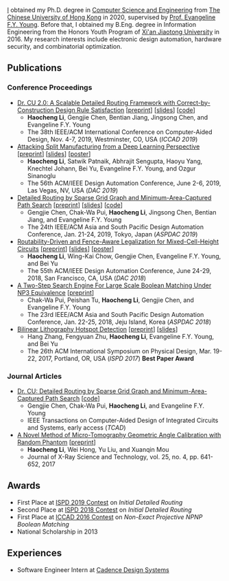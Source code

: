 [I](/assets/docs/cv.pdf) obtained my Ph.D. degree in [Computer Science and Engineering](https://www.cse.cuhk.edu.hk) from
[The Chinese University of Hong Kong](http://www.cuhk.edu.hk) in 2020,
supervised by [Prof. Evangeline F.Y. Young](http://www.cse.cuhk.edu.hk/~fyyoung/).
Before that,
I obtained my B.Eng. degree in Information Engineering from the Honors Youth Program of
[Xi'an Jiaotong University](http://www.xjtu.edu.cn/) in 2016.
My research interests include electronic design automation, hardware security, and combinatorial optimization.

## Publications
### Conference Proceedings
* [Dr. CU 2.0: A Scalable Detailed Routing Framework with Correct-by-Construction Design Rule Satisfaction](https://doi.org/10.1109/ICCAD45719.2019.8942074)
  [[preprint](/assets/docs/c6-iccad19-drcu2.pdf)]
  [[slides](/assets/docs/c6-iccad19-drcu2-slides.pdf)]
  [[code](https://github.com/cuhk-eda/dr-cu)]
  * **Haocheng Li**, Gengjie Chen, Bentian Jiang, Jingsong Chen, and Evangeline F.Y. Young
  * The 38th IEEE/ACM International Conference on Computer-Aided Design, Nov. 4-7, 2019, Westminster, CO, USA (*ICCAD 2019*)
* [Attacking Split Manufacturing from a Deep Learning Perspective](https://doi.org/10.1145/3316781.3317780)
  [[preprint](/assets/docs/c5-dac19-attackspm.pdf)]
  [[slides](/assets/docs/c5-dac19-attackspm-slides.pdf)]
  [[poster](/assets/docs/c5-dac19-attackspm-poster.pdf)]
  * **Haocheng Li**, Satwik Patnaik, Abhrajit Sengupta, Haoyu Yang, Knechtel Johann, Bei Yu, Evangeline F.Y. Young,
    and Ozgur Sinanoglu 
  * The 56th ACM/IEEE Design Automation Conference, June 2-6, 2019, Las Vegas, NV, USA (*DAC 2019*)
* [Detailed Routing by Sparse Grid Graph and Minimum-Area-Captured Path Search](https://doi.org/10.1145/3287624.3287678)
  [[preprint](/assets/docs/c4-aspdac19-drcu.pdf)]
  [[slides](/assets/docs/c4-aspdac19-drcu-slides.pdf)]
  [[code](https://github.com/cuhk-eda/dr-cu)]
  * Gengjie Chen, Chak-Wa Pui, **Haocheng Li**, Jingsong Chen, Bentian Jiang, and Evangeline F.Y. Young
  * The 24th IEEE/ACM Asia and South Pacific Design Automation Conference, Jan. 21-24, 2019, Tokyo, Japan (*ASPDAC 2019*)
* [Routability-Driven and Fence-Aware Legalization for Mixed-Cell-Height Circuits](https://doi.org/10.1145/3195970.3196107)
  [[preprint](/assets/docs/c3-dac18-ripplelg.pdf)]
  [[slides](/assets/docs/c3-dac18-ripplelg-slides.pdf)]
  [[poster](/assets/docs/c3-dac18-ripplelg-poster.pdf)]
  * **Haocheng Li**, Wing-Kai Chow, Gengjie Chen, Evangeline F.Y. Young, and Bei Yu
  * The 55th ACM/IEEE Design Automation Conference, June 24-29, 2018, San Francisco, CA, USA (*DAC 2018*)
* [A Two-Step Search Engine For Large Scale Boolean Matching Under NP3 Equivalence](https://doi.org/10.1109/ASPDAC.2018.8297387)
  [[preprint](/assets/docs/c2-aspdac18-np3.pdf)]
  * Chak-Wa Pui, Peishan Tu, **Haocheng Li**, Gengjie Chen, and Evangeline F.Y. Young
  * The 23rd IEEE/ACM Asia and South Pacific Design Automation Conference, Jan. 22-25, 2018, Jeju Island, Korea
    (*ASPDAC 2018*)
* [Bilinear Lithography Hotspot Detection](http://dx.doi.org/10.1145/3036669.3036673)
  [[preprint](/assets/docs/c1-ispd17-hsd.pdf)]
  [[slides](/assets/docs/c1-ispd17-hsd-slides.pdf)]
  * Hang Zhang, Fengyuan Zhu, **Haocheng Li**, Evangeline F.Y. Young, and Bei Yu
  * The 26th ACM International Symposium on Physical Design, Mar. 19-22, 2017, Portland, OR, USA (*ISPD 2017*)
    **Best Paper Award**

### Journal Articles
* [Dr. CU: Detailed Routing by Sparse Grid Graph and Minimum-Area-Captured Path Search](https://doi.org/10.1109/TCAD.2019.2927542)
  [[code](https://github.com/cuhk-eda/dr-cu)]
  * Gengjie Chen, Chak-Wa Pui, **Haocheng Li**, and Evangeline F.Y. Young
  * IEEE Transactions on Computer-Aided Design of Integrated Circuits and Systems, early access (*TCAD*)
* [A Novel Method of Micro-Tomography Geometric Angle Calibration with Random Phantom](https://content.iospress.com/articles/journal-of-x-ray-science-and-technology/xst16178)
[[preprint](/assets/docs/j1-xst17-cbct.pdf)]
  * **Haocheng Li**, Wei Hong, Yu Liu, and Xuanqin Mou
  * Journal of X-Ray Science and Technology, vol. 25, no. 4, pp. 641-652, 2017

## Awards
* First Place at [ISPD 2019 Contest](http://www.ispd.cc/contests/19) on *Initial Detailed Routing*
* Second Place at [ISPD 2018 Contest](http://www.ispd.cc/contests/18) on *Initial Detailed Routing*
* First Place at [ICCAD 2016 Contest](http://cad-contest-2016.el.cycu.edu.tw/CAD-contest-at-ICCAD2016) on *Non-Exact Projective NPNP Boolean Matching*
* National Scholarship in 2013

## Experiences
* Software Engineer Intern at [Cadence Design Systems](https://www.cadence.com)
